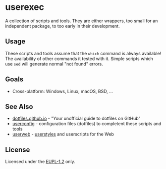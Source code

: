 # userexec

A collection of scripts and tools.  They are either wrappers, too small for an independent package, to too early in their development.

## Usage

These scripts and tools assume that the `which` command is always available!  The availability of other commands it tested with it.  Simple scripts which use `sed` will generate normal "not found" errors.

## Goals

- Cross-platform: Windows, Linux, macOS, BSD, ...

## See Also

- [dotfiles.github.io](https://dotfiles.github.io/) - "Your unofficial guide to dotfiles on GitHub"
- [userconfig](https://github.com/bberberov/userconfig) - configuration files (dotfiles) to completent these scripts and tools
- [userweb](https://github.com/bberberov/userweb) - [userstyles](https://github.com/openstyles/stylus/wiki/UserCSS) and userscripts for the Web

## License

Licensed under the [EUPL-1.2](https://joinup.ec.europa.eu/collection/eupl/eupl-text-eupl-12) only.
